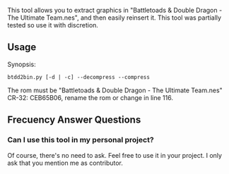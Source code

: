 This tool allows you to extract graphics in "Battletoads & Double Dragon - The Ultimate Team.nes", and then easily reinsert it. 
This tool was partially tested so use it with discretion.

## Usage

Synopsis:
```
btdd2bin.py [-d | -c] --decompress --compress
```
The rom must be "Battletoads & Double Dragon - The Ultimate Team.nes" CR-32: CEB65B06, rename the rom or change in line 116.

## Frecuency Answer Questions

### Can I use this tool in my personal project?

Of course, there's no need to ask. Feel free to use it in your project. I only ask that you mention me as contributor.

